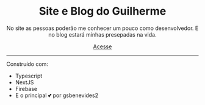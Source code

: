 <h1 align="center">Site e Blog do Guilherme</h1>
<p align="center">No site as pessoas poderão me conhecer um pouco como desenvolvedor. E no blog estará minhas presepadas na vida.<p>
<p align="center"><a href="gui.dev.br">Acesse</a></p>
<hr></hr>
<p>Construído com:</p>
<ul>
<li>Typescript</li>
<li>NextJS</li>
<li>Firebase</li>
<li>E o principal 💕 por gsbenevides2</li>
</ul>

